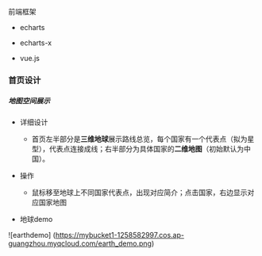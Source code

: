 前端框架

- echarts

- echarts-x

- vue.js

  

### 首页设计

##### 地图空间展示

- 详细设计

  - 首页左半部分是**三维地球**展示路线总览，每个国家有一个代表点（拟为星型），代表点连接成线；右半部分为具体国家的**二维地图**（初始默认为中国）。

- 操作

  - 鼠标移至地球上不同国家代表点，出现对应简介；点击国家，右边显示对应国家地图

- 地球demo

  

![earthdemo] (https://mybucket1-1258582997.cos.ap-guangzhou.myqcloud.com/earth_demo.png)





















